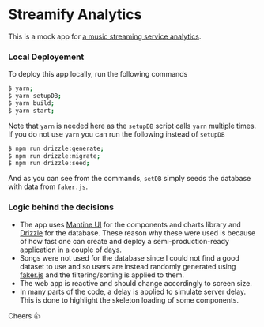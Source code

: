 # Streamify Analytics
This is a mock app for [a music streaming service analytics](https://docs.google.com/document/d/1JLZk733vTGRoZn4fFjP0IkodMvVIMr4Vn_irDabEZgs/edit).

### Local Deployement
To deploy this app locally, run the following commands
```bash
$ yarn;
$ yarn setupDB;
$ yarn build;
$ yarn start;
```
Note that `yarn` is needed here as the `setupDB` script calls `yarn` multiple times. If you do not use `yarn` you can run the following instead of `setupDB`
```bash
$ npm run drizzle:generate;
$ npm run drizzle:migrate;
$ npm run drizzle:seed;
``` 
And as you can see from the commands, `setDB` simply seeds the database with data from `faker.js`.

### Logic behind the decisions
- The app uses [Mantine UI](https://mantine.dev/) for the components and charts library and [Drizzle](https://orm.drizzle.team/) for the database. These reason why these were used is because of how fast one can create and deploy a semi-production-ready  application in a couple of days.
- Songs were not used for the database since I could not find a good dataset to use and so users are instead randomly generated using [faker.js](https://fakerjs.dev/) and the filtering/sorting is applied to them.
- The web app is reactive and should change accordingly to screen size.
- In many parts of the code, a delay is applied to simulate server delay. This is done to highlight the skeleton loading of some components.

Cheers 👍
